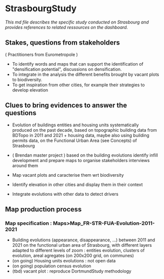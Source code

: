 # StrasbourgStudy

*This md file describes the specific study conducted on Strasbourg and provides references to related ressources on the dashboard.*

## Stakes, questions from stakeholders

( Practitioners from Eurometropole )

* To identify words and maps that can support the identification of "densification potential", discussions on densification.
* To integrate in the analysis the different benefits brought by vacant plots to biodiversity. 
* To get inspiration from other cities, for example their strategies to develop elevation


## Clues to bring evidences to answer the questions  

* Evolution of buildings entities and housing units systematically produced on the past decade, based on topographic building data from BDTopo in 2011 and 2021 + housing data, maybe also using building permits data, on the Functional Urban Area (see Concepts) of Strasbourg

* ( Brendan master project ) based on the building evolutions identify infill development and prepare maps to organise stakeholders interviews around them

* Map vacant plots and caracterise them wrt biodiversity
  
* Identify elevation in other cities and display them in their context

* Integrate evolutions with other data to detect drivers
    

## Map production process 

### Map specification : Maps>Map_FR-STR-FUA-Evolution-2011-2021
* Building evolutions (appearance, disappearance, ...) between 2011 and 2021 on the functional urban area of Strasbourg, with different layers adapted to different levels of zoom : entities evolution, clusters of evolution, areal agregates (on 200x200 grid, on communes) 
* (on going) Housing units evolutions : not open data 
* (on going) population census evolution
* (tbd) vacant plot : reproduce DortmundStudy methodology
    


